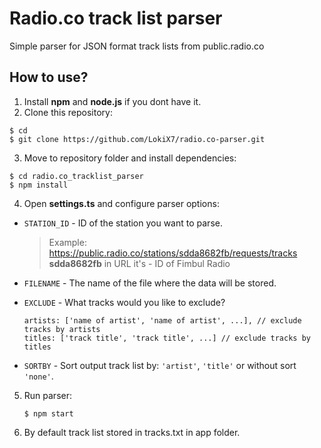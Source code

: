 # Radio.co track list parser

Simple parser for JSON format track lists from public.radio.co 

## How to use?

1. Install **npm** and **node.js** if you dont have it.
2. Clone this repository:
  ```
  $ cd
  $ git clone https://github.com/LokiX7/radio.co-parser.git
  ```
3. Move to repository folder and install dependencies:
  ```
  $ cd radio.co_tracklist_parser
  $ npm install
  ```
4. Open **settings.ts** and configure parser options:
  - `STATION_ID` - ID of the station you want to parse. 
      
      > Example: https://public.radio.co/stations/sdda8682fb/requests/tracks **sdda8682fb** in URL it's - ID of Fimbul Radio
      
  - `FILENAME` - The name of the file where the data will be stored.
  - `EXCLUDE` - What tracks would you like to exclude?
       
      ```      
      artists: ['name of artist', 'name of artist', ...], // exclude tracks by artists
      titles: ['track title', 'track title', ...] // exclude tracks by titles
      ```   
  - `SORTBY` - Sort output track list by: `'artist'`, `'title'` or without sort `'none'`.

5. Run parser: 
      ```
      $ npm start
      ```

6. By default track list stored in tracks.txt in app folder.
